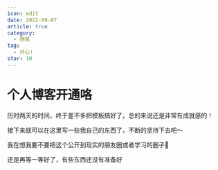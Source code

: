 ```yaml
---
icon: edit
date: 2022-09-07
article: true
category:
  - 随笔
tag:
  - 开心!
star: 10
---
```

# 个人博客开通咯

历时两天的时间，终于差不多把模板搞好了，总的来说还是非常有成就感的！

接下来就可以在这里写一些我自己的东西了，不断的坚持下去吧～

我在想我要不要把这个公开到现实的朋友圈或者学习的圈子🤔

还是再等一等好了，有些东西还没有准备好